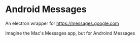 # Android Messages

An electron wrapper for https://messages.google.com

Imagine the Mac's Messages app, but for Androind Messages